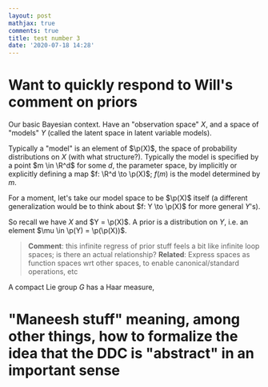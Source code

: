 ```yaml
---
layout: post
mathjax: true
comments: true
title: test number 3
date: '2020-07-18 14:28'
---
```


# Want to quickly respond to Will's comment on priors

Our basic Bayesian context. Have an "observation space" $X$, and a space of "models" $Y$ (called the latent space in latent variable models).

Typically a "model" is an element of $\p(X)$, the space of probability distributions on $X$ (with what structure?). Typically the model is specified by a point $m \in \R^d$ for some $d$, the parameter space, by implicitly or explicitly defining a map $f: \R^d \to \p(X)$; $f(m)$ is the model determined by $m$. 

For a moment, let's take our model space to be $\p(X)$ itself (a different generalization would be to think about $f: Y \to \p(X)$ for more general $Y$'s).

So recall we have $X$ and $Y = \p(X)$. A prior is a distribution on $Y$, i.e. an element $\mu \in \p(Y) = \p(\p(X))$.

> **Comment**: this infinite regress of prior stuff feels a bit like infinite loop spaces; is there an actual relationship?
> **Related**: Express spaces as function spaces wrt other spaces, to enable canonical/standard operations, etc

A compact Lie group $G$ has a Haar measure, 

# "Maneesh stuff" meaning, among other things, how to formalize the idea that the DDC is "abstract" in an important sense